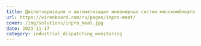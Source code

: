 ```yaml
---
title: Диспетчеризация и автоматизация инженерных систем мясокомбината
url: https://wirenboard.com/ru/pages/inpro-meat/
cover: /img/solutions/inpro_meat.jpg
date: 2023-11-17
category: industrial_dispatching_monitoring
---
```

